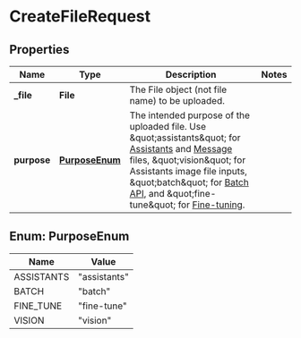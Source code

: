 

# CreateFileRequest


## Properties

| Name | Type | Description | Notes |
|------------ | ------------- | ------------- | -------------|
|**_file** | **File** | The File object (not file name) to be uploaded.  |  |
|**purpose** | [**PurposeEnum**](#PurposeEnum) | The intended purpose of the uploaded file.  Use \&quot;assistants\&quot; for [Assistants](/docs/api-reference/assistants) and [Message](/docs/api-reference/messages) files, \&quot;vision\&quot; for Assistants image file inputs, \&quot;batch\&quot; for [Batch API](/docs/guides/batch), and \&quot;fine-tune\&quot; for [Fine-tuning](/docs/api-reference/fine-tuning).  |  |



## Enum: PurposeEnum

| Name | Value |
|---- | -----|
| ASSISTANTS | &quot;assistants&quot; |
| BATCH | &quot;batch&quot; |
| FINE_TUNE | &quot;fine-tune&quot; |
| VISION | &quot;vision&quot; |



